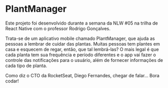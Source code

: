 # PlantManager

Este projeto foi desenvolvido durante a semana da NLW #05 na trilha de React Native com o professor Rodrigo Gonçalves.

Trata-se de um aplicativo mobile chamado PlantManager, que ajuda as pessoas a lembrar de cuidar das plantas. Muitas pessoas tem plantes em casa e esquecem de regar, então, que tal lembrá-las? O mais legal é que cada planta tem sua frequência e período diferentes e o app vai fazer o controle das notificações para o usuário, além de fornecer informações de cada tipo de planta.

Como diz o CTO da RocketSeat, Diego Fernandes, chegar de falar... Bora codar!
